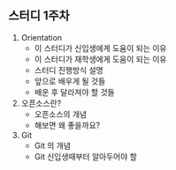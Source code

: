 ## 스터디 1주차

1. Orientation
    - 이 스터디가 신입생에게 도움이 되는 이유
    - 이 스터디가 재학생에게 도움이 되는 이유
    - 스터디 진행방식 설명
    - 앞으로 배우게 될 것들
    - 배운 후 달라져야 할 것들
2. 오픈소스란?
    - 오픈소스의 개념
    - 해보면 왜 좋을까요?
3. Git
    - Git 의 개념
    - Git 신입생때부터 알아두어야 할 
